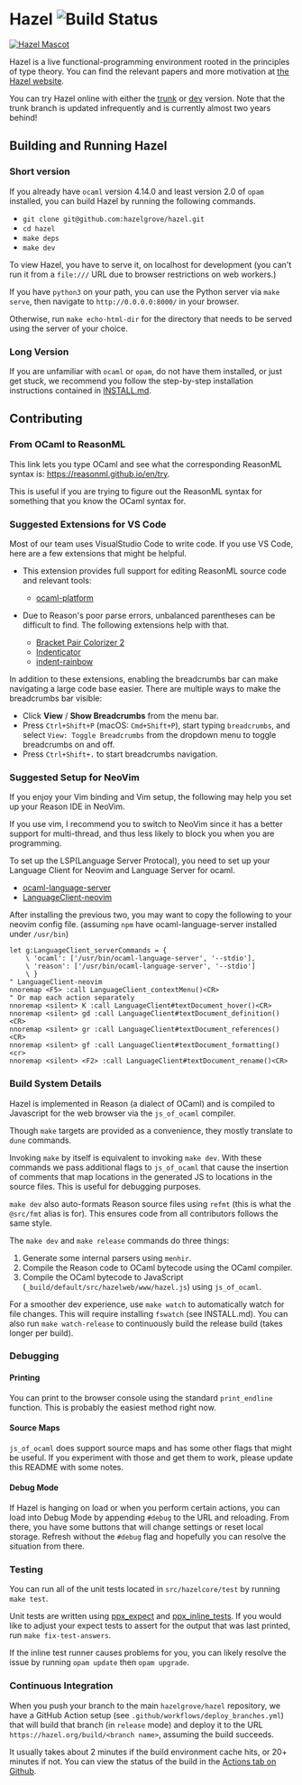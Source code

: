 # Hazel ![Build Status](https://github.com/hazelgrove/hazel/actions/workflows/deploy_branches.yml/badge.svg)

[![Hazel Mascot](src/hazelweb/www/imgs/hazel-logo.png)](https://hazel.org)

Hazel is a live functional-programming environment rooted in the principles of
type theory. You can find the relevant papers and more motivation at [the Hazel
website](https://hazel.org/).

You can try Hazel online with either the
[trunk](https://hazel.org/build/trunk/index.html) or
[dev](https://hazel.org/build/dev/index.html) version. Note that the trunk
branch is updated infrequently and is currently almost two years behind!

<!-- TODO: include some screenshots / animated GIFs once the UI stabilizes -->

## Building and Running Hazel

### Short version

If you already have `ocaml` version 4.14.0 and least version 2.0 of `opam`
installed, you can build Hazel by running the following commands.

- `git clone git@github.com:hazelgrove/hazel.git`
- `cd hazel`
- `make deps`
- `make dev`

To view Hazel, you have to serve it, on localhost for development (you can't
run it from a `file:///` URL due to browser restrictions on web workers.) 

If you have `python3` on your path, you can use the Python server via 
`make serve`, then navigate to `http://0.0.0.0:8000/` in your browser.

Otherwise, run `make echo-html-dir` for the directory that needs to be served
using the server of your choice.

### Long Version

If you are unfamiliar with `ocaml` or `opam`, do not have them installed, or
just get stuck, we recommend you follow the step-by-step installation
instructions contained in [INSTALL.md](INSTALL.md).

## Contributing

### From OCaml to ReasonML

This link lets you type OCaml and see what the corresponding ReasonML syntax is:
<https://reasonml.github.io/en/try>.

This is useful if you are trying to figure out the ReasonML syntax for something
that you know the OCaml syntax for.

### Suggested Extensions for VS Code

Most of our team uses VisualStudio Code to write code.  If you use VS Code, here
are a few extensions that might be helpful.

- This extension provides full support for editing ReasonML source code and
  relevant tools:

  - [ocaml-platform](https://github.com/ocamllabs/vscode-ocaml-platform)

- Due to Reason's poor parse errors, unbalanced parentheses can be difficult
  to find.  The following extensions help with that.

  - [Bracket Pair Colorizer 2](https://marketplace.visualstudio.com/items?itemName=coenraads.bracket-pair-colorizer-2)
  - [Indenticator](https://marketplace.visualstudio.com/items?itemName=sirtori.indenticator)
  - [indent-rainbow](https://marketplace.visualstudio.com/items?itemName=oderwat.indent-rainbow)

In addition to these extensions, enabling the breadcrumbs bar can make
navigating a large code base easier. There are multiple ways to make the
breadcrumbs bar visible:

- Click **View** / **Show Breadcrumbs** from the menu bar.
- Press `Ctrl+Shift+P` (macOS: `Cmd+Shift+P`), start typing `breadcrumbs`, and
  select `View: Toggle Breadcrumbs` from the dropdown menu to toggle breadcrumbs
  on and off.
- Press `Ctrl+Shift+.` to start breadcrumbs navigation.

### Suggested Setup for NeoVim

If you enjoy your Vim binding and Vim setup, the following may help you set up your Reason IDE in NeoVim.

If you use vim, I recommend you to switch to NeoVim since it has a better support for multi-thread,
and thus less likely to block you when you are programming.

To set up the LSP(Language Server Protocal), you need to set up your Language Client for Neovim and Language Server for ocaml.
- [ocaml-language-server](https://www.npmjs.com/package/ocaml-language-server)
- [LanguageClient-neovim](https://github.com/autozimu/LanguageClient-neovim)

After installing the previous two, you may want to copy the following to your neovim config file. 
(assuming `npm` have ocaml-language-server installed under `/usr/bin`)
```
let g:LanguageClient_serverCommands = {
    \ 'ocaml': ['/usr/bin/ocaml-language-server', '--stdio'],
    \ 'reason': ['/usr/bin/ocaml-language-server', '--stdio']
    \ }
" LanguageClient-neovim
nnoremap <F5> :call LanguageClient_contextMenu()<CR>
" Or map each action separately
nnoremap <silent> K :call LanguageClient#textDocument_hover()<CR>
nnoremap <silent> gd :call LanguageClient#textDocument_definition()<CR>
nnoremap <silent> gr :call LanguageClient#textDocument_references()<CR>
nnoremap <silent> gf :call LanguageClient#textDocument_formatting()<cr>
nnoremap <silent> <F2> :call LanguageClient#textDocument_rename()<CR>
```

### Build System Details

Hazel is implemented in Reason (a dialect of OCaml) and is compiled to
Javascript for the web browser via the `js_of_ocaml` compiler.

Though `make` targets are provided as a convenience, they mostly translate to
`dune` commands.

Invoking `make` by itself is equivalent to invoking `make dev`. With these
commands we pass additional flags to `js_of_ocaml` that cause the insertion of
comments that map locations in the generated JS to locations in the source
files. This is useful for debugging purposes.

`make dev` also auto-formats Reason source files using `refmt` (this is what the
`@src/fmt` alias is for). This ensures code from all contributors follows the
same style.

The `make dev` and `make release` commands do three things:

1. Generate some internal parsers using `menhir`.
2. Compile the Reason code to OCaml bytecode using the OCaml compiler.
3. Compile the OCaml bytecode to JavaScript
   (`_build/default/src/hazelweb/www/hazel.js`) using `js_of_ocaml`.

For a smoother dev experience, use `make watch` to automatically watch 
for file changes. This will require installing `fswatch` (see INSTALL.md).
You can also run `make watch-release` to continuously build the release
build (takes longer per build).
   
### Debugging

#### Printing
You can print to the browser console using the standard `print_endline` function. This is probably the easiest method right now.

#### Source Maps
`js_of_ocaml` does support source maps and has some other flags that might be useful. If you experiment with those and get them to work, please update this README with some notes.

#### Debug Mode
If Hazel is hanging on load or when you perform certain actions, you can load into Debug Mode by appending `#debug` to the URL and reloading. From there, you have some buttons that will change settings or reset local storage. Refresh without the `#debug` flag and hopefully you can resolve the situation from there.

### Testing

You can run all of the unit tests located in `src/hazelcore/test` by running `make test`.

Unit tests are written using [ppx_expect](https://github.com/janestreet/ppx_expect/tree/master/example) and [ppx_inline_tests](https://github.com/janestreet/ppx_inline_test/tree/master/example). If you would like to adjust your expect tests to assert for the output that was last printed, run `make fix-test-answers`.

If the inline test runner causes problems for you, you can likely resolve the issue by running `opam update` then `opam upgrade`.

### Continuous Integration

When you push your branch to the main `hazelgrove/hazel` repository, we 
have a GitHub Action setup (see `.github/workflows/deploy_branches.yml`) 
that will build that branch (in `release` mode) and deploy it to the URL 
`https://hazel.org/build/<branch name>`, assuming the build succeeds.

It usually takes about 2 minutes if the build environment cache hits, or 
20+ minutes if not. You can view the status of the build in the [Actions 
tab on Github](https://github.com/hazelgrove/hazel/actions).
